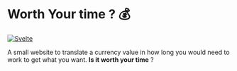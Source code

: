 # Worth Your time ? 💰

[![Svelte](https://img.shields.io/badge/-Svelte-FF3E00?logo=svelte&logoColor=white&style=flat-square)](https://svelte.dev)

A small website to translate a currency value in how long you would need to work to get what you want. **Is it worth your time** ?
